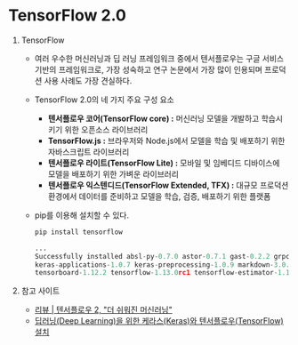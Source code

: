 # TensorFlow 2.0



1. TensorFlow

   - 여러 우수한 머신러닝과 딥 러닝 프레임워크 중에서 텐서플로우는 구글 서비스 기반의 프레임워크로, 가장 성숙하고 연구 논문에서 가장 많이 인용되며 프로덕션 사용 사례도 가장 견실하다.

   

   - TensorFlow 2.0의 네 가지 주요 구성 요소
     - **텐서플로우 코어(TensorFlow core) :** 머신러닝 모델을 개발하고 학습시키기 위한 오픈소스 라이브러리
     - **TensorFlow.js :** 브라우저와 Node.js에서 모델을 학습 및 배포하기 위한 자바스크립트 라이브러리
     - **텐서플로우 라이트(TensorFlow Lite) :** 모바일 및 임베디드 디바이스에 모델을 배포하기 위한 가벼운 라이브러리
     - **텐서플로우 익스텐디드(TensorFlow Extended, TFX) :** 대규모 프로덕션 환경에서 데이터를 준비하고 모델을 학습, 검증, 배포하기 위한 플랫폼

   

   - pip를 이용해 설치할 수 있다.

     ```python
     pip install tensorflow
     
     ...
     Successfully installed absl-py-0.7.0 astor-0.7.1 gast-0.2.2 grpcio-1.18.0 h5py-2.9.0
     keras-applications-1.0.7 keras-preprocessing-1.0.9 markdown-3.0.1 mock-2.0.0 pbr-5.1.2 protobuf-3.6.1
     tensorboard-1.12.2 tensorflow-1.13.0rc1 tensorflow-estimator-1.13.0rc0 termcolor-1.1.0 werkzeug-0.14.1
     ```

     

     

2. 참고 사이트

   - [리뷰 | 텐서플로우 2, "더 쉬워진 머신러닝"](http://www.itworld.co.kr/news/125595)
   - [딥러닝(Deep Learning)을 위한 케라스(Keras)와 텐서플로우(TensorFlow) 설치](https://imasoftwareengineer.tistory.com/23)